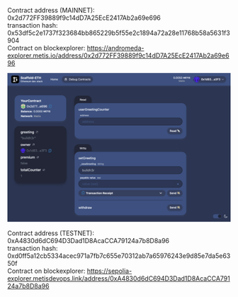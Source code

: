 Contract address (MAINNET): 0x2d772FF39889f9c14dD7A25EcE2417Ab2a69e696  
transaction hash: 0x53df5c2e1737f323684bb865229b5f55e2c1894a72a28e11768b58a5631f3904  
Contract on blockexplorer: https://andromeda-explorer.metis.io/address/0x2d772FF39889f9c14dD7A25EcE2417Ab2a69e696

![alt text](<mainnet contract deployed localhost.png>)

Contract address (TESTNET): 0xA4830d6dC694D3Dad1D8AcaCCA79124a7b8D8a96  
transaction hash: 0xd0ff5a12cb5334acec971a7fb7c655e70312ab7a65976243e9d85e7da5e6350f  
Contract on blockexplorer: https://sepolia-explorer.metisdevops.link/address/0xA4830d6dC694D3Dad1D8AcaCCA79124a7b8D8a96


